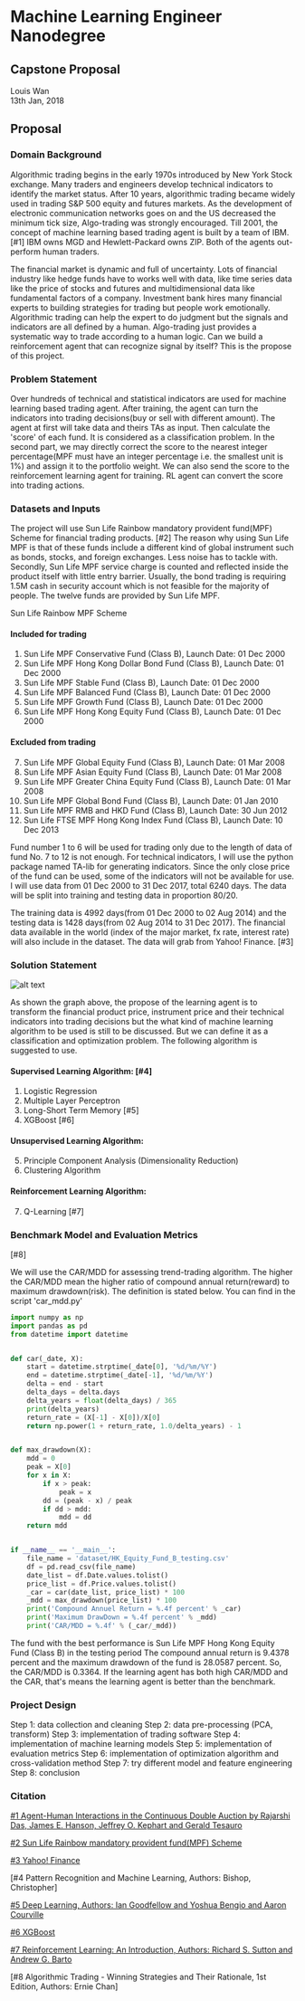 # Machine Learning Engineer Nanodegree

## Capstone Proposal
Louis Wan  
13th Jan, 2018

## Proposal

### Domain Background

Algorithmic trading begins in the early 1970s introduced by New York Stock exchange. Many traders and engineers develop technical indicators to identify the market status. After 10 years, algorithmic trading became widely used in trading S&P 500 equity and futures markets. As the development of electronic communication networks goes on and the US decreased the minimum tick size, Algo-trading was strongly encouraged. Till 2001, the concept of machine learning based trading agent is built by a team of IBM. [#1] IBM owns MGD and Hewlett-Packard owns ZIP. Both of the agents out-perform human traders.

The financial market is dynamic and full of uncertainty. Lots of financial industry like hedge funds have to works well with data, like time series data like the price of stocks and futures and multidimensional data like fundamental factors of a company. Investment bank hires many financial experts to building strategies for trading but people work emotionally. Algorithmic trading can help the expert to do judgment but the signals and indicators are all defined by a human. Algo-trading just provides a systematic way to trade according to a human logic. Can we build a reinforcement agent that can recognize signal by itself? This is the propose of this project.

### Problem Statement

Over hundreds of technical and statistical indicators are used for machine learning based trading agent. After training, the agent can turn the indicators into trading decisions(buy or sell with different amount). The agent at first will take data and theirs TAs as input. Then calculate the 'score' of each fund. It is considered as a classification problem. In the second part, we may directly correct the score to the nearest integer percentage(MPF must have an integer percentage i.e. the smallest unit is 1%) and assign it to the portfolio weight. We can also send the score to the reinforcement learning agent for training. RL agent can convert the score into trading actions.

### Datasets and Inputs

The project will use Sun Life Rainbow mandatory provident fund(MPF) Scheme for financial trading products. [#2] The reason why using Sun Life MPF is that of these funds include a different kind of global instrument such as bonds, stocks, and foreign exchanges. Less noise has to tackle with. Secondly, Sun Life MPF service charge is counted and reflected inside the product itself with little entry barrier. Usually, the bond trading is requiring 1.5M cash in security account which is not feasible for the majority of people. The twelve funds are provided by Sun Life MPF.

Sun Life Rainbow MPF Scheme 

#### Included for trading
1. Sun Life MPF Conservative Fund (Class B), Launch Date: 01 Dec 2000
2. Sun Life MPF Hong Kong Dollar Bond Fund (Class B), Launch Date: 01 Dec 2000
3. Sun Life MPF Stable Fund (Class B), Launch Date: 01 Dec 2000
4. Sun Life MPF Balanced Fund (Class B), Launch Date: 01 Dec 2000
5. Sun Life MPF Growth Fund (Class B), Launch Date: 01 Dec 2000
6. Sun Life MPF Hong Kong Equity Fund (Class B), Launch Date: 01 Dec 2000

#### Excluded from trading
7. Sun Life MPF Global Equity Fund (Class B), Launch Date: 01 Mar 2008
8. Sun Life MPF Asian Equity Fund (Class B), Launch Date: 01 Mar 2008
9. Sun Life MPF Greater China Equity Fund (Class B), Launch Date: 01 Mar 2008
10. Sun Life MPF Global Bond Fund (Class B), Launch Date: 01 Jan 2010
11. Sun Life MPF RMB and HKD Fund (Class B), Launch Date: 30 Jun 2012
12. Sun Life FTSE MPF Hong Kong Index Fund (Class B), Launch Date: 10 Dec 2013

Fund number 1 to 6 will be used for trading only due to the length of data of fund No. 7 to 12 is not enough. For technical indicators, I will use the python package named TA-lib for generating indicators. Since the only close price of the fund can be used, some of the indicators will not be available for use. I will use data from 01 Dec 2000 to 31 Dec 2017, total 6240 days. The data will be split into training and testing data in proportion 80/20. 

The training data is 4992 days(from 01 Dec 2000 to 02 Aug 2014) and the testing data is 1428 days(from 02 Aug 2014 to 31 Dec 2017). The financial data available in the world (index of the major market, fx rate, interest rate) will also include in the dataset. The data will grab from Yahoo! Finance. [#3]

### Solution Statement

![alt text](md_figure/fig_1.png "Figure 1")

As shown the graph above, the propose of the learning agent is to transform the financial product price, instrument price and their technical indicators into trading decisions but the what kind of machine learning algorithm to be used is still to be discussed. But we can define it as a classification and optimization problem. The following algorithm is suggested to use.

#### Supervised Learning Algorithm: [#4]
1. Logistic Regression
2. Multiple Layer Perceptron
3. Long-Short Term Memory [#5]
4. XGBoost [#6]

#### Unsupervised Learning Algorithm:
5. Principle Component Analysis (Dimensionality Reduction)
6. Clustering Algorithm

#### Reinforcement Learning Algorithm:
7. Q-Learning [#7]

### Benchmark Model and Evaluation Metrics
[#8]

We will use the CAR/MDD for assessing trend-trading algorithm. The higher the CAR/MDD mean the higher ratio of compound annual return(reward) to maximum drawdown(risk). The definition is stated below. You can find in the script 'car_mdd.py'

```python
import numpy as np
import pandas as pd
from datetime import datetime


def car(_date, X):
    start = datetime.strptime(_date[0], '%d/%m/%Y')
    end = datetime.strptime(_date[-1], '%d/%m/%Y')
    delta = end - start
    delta_days = delta.days
    delta_years = float(delta_days) / 365
    print(delta_years)
    return_rate = (X[-1] - X[0])/X[0]
    return np.power(1 + return_rate, 1.0/delta_years) - 1


def max_drawdown(X):
    mdd = 0
    peak = X[0]
    for x in X:
        if x > peak: 
            peak = x
        dd = (peak - x) / peak
        if dd > mdd:
            mdd = dd
    return mdd 


if __name__ == '__main__':
    file_name = 'dataset/HK_Equity_Fund_B_testing.csv'
    df = pd.read_csv(file_name)
    date_list = df.Date.values.tolist()
    price_list = df.Price.values.tolist()
    _car = car(date_list, price_list) * 100
    _mdd = max_drawdown(price_list) * 100
    print('Compound Annuel Return = %.4f percent' % _car)
    print('Maximum DrawDown = %.4f percent' % _mdd)
    print('CAR/MDD = %.4f' % (_car/_mdd))
```

The fund with the best performance is Sun Life MPF Hong Kong Equity Fund (Class B) in the testing period
The compound annual return is 9.4378 percent and the maximum drawdown of the fund is 28.0587 percent. So, the CAR/MDD is 0.3364. If the learning agent has both high CAR/MDD and the CAR, that's means the learning agent is better than the benchmark.

### Project Design

Step 1: data collection and cleaning
Step 2: data pre-processing (PCA, transform)
Step 3: implementation of trading software
Step 4: implementation of machine learning models
Step 5: implementation of evaluation metrics
Step 6: implementation of optimization algorithm and cross-validation method
Step 7: try different model and feature engineering
Step 8: conclusion

### Citation

[#1 Agent-Human Interactions in the Continuous Double Auction by Rajarshi Das, James E. Hanson, Jeffrey O. Kephart and Gerald Tesauro](http://spider.sci.brooklyn.cuny.edu/~parsons/courses/840-spring-2005/notes/das.pdf)

[#2 Sun Life Rainbow mandatory provident fund(MPF) Scheme](https://www.sunlife.com.hk/HK/Investments/Pension+services+-+MPF+and+ORSO+Fund+Prices+and+Performance/Sun+Life+Rainbow+MPF+Price+&+Performance?vgnLocale=en_CA)

[#3 Yahoo! Finance](https://finance.yahoo.com/)

[#4 Pattern Recognition and Machine Learning, Authors: Bishop, Christopher]

[#5 Deep Learning, Authors: Ian Goodfellow and Yoshua Bengio and Aaron Courville](http://www.deeplearningbook.org/)

[#6 XGBoost](https://xgboost.readthedocs.io/en/latest/)

[#7 Reinforcement Learning: An Introduction, Authors: Richard S. Sutton and Andrew G. Barto](http://www.incompleteideas.net/book/bookdraft2017nov5.pdf)

[#8 Algorithmic Trading - Winning Strategies and Their Rationale, 1st Edition, Authors: Ernie Chan]